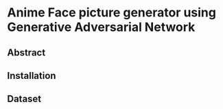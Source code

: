 # Anime Face picture generator using Generative Adversarial Network

## Abstract

## Installation

## Dataset

